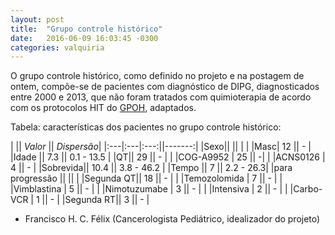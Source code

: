 ```yaml
---
layout: post
title:  "Grupo controle histórico"
date:   2016-06-09 16:03:45 -0300
categories: valquiria
---
```


O grupo controle histórico, como definido no projeto e na postagem de ontem, compõe-se de pacientes com diagnóstico de DIPG, diagnosticados entre 2000 e 2013, que não foram tratados com quimioterapia de acordo com os protocolos HIT do [GPOH](http://www.kinderkrebsinfo.de/gpoh_society/index_eng.html), adaptados.

Tabela: características dos pacientes no grupo controle histórico:

| || *Valor* || *Dispersão*|
|:---|:---|:---:||-------:|
|Sexo|| ||  |
| |Masc| 12 || - |
|Idade || 7.3 || 0.1 - 13.5 |
|QT|| 29 || - |
|  |COG-A9952 | 25 || -|
|  |ACNS0126 | 4 || - |
|Sobrevida|| 10.4 || 3.8 - 46.2 |
|Tempo || 7 || 2.2 - 26.3|
|para progressão || || |
|Segunda QT|| 18 || - |
|  |Temozolomida | 7 || - |
|  |Vimblastina | 5 || - |
|  |Nimotuzumabe | 3 || - |
|  |Intensiva | 2 || - |
|  |Carbo-VCR | 1 || - |
|Segunda RT|| 3 || -  |


- Francisco H. C. Félix (Cancerologista Pediátrico, idealizador do projeto)
